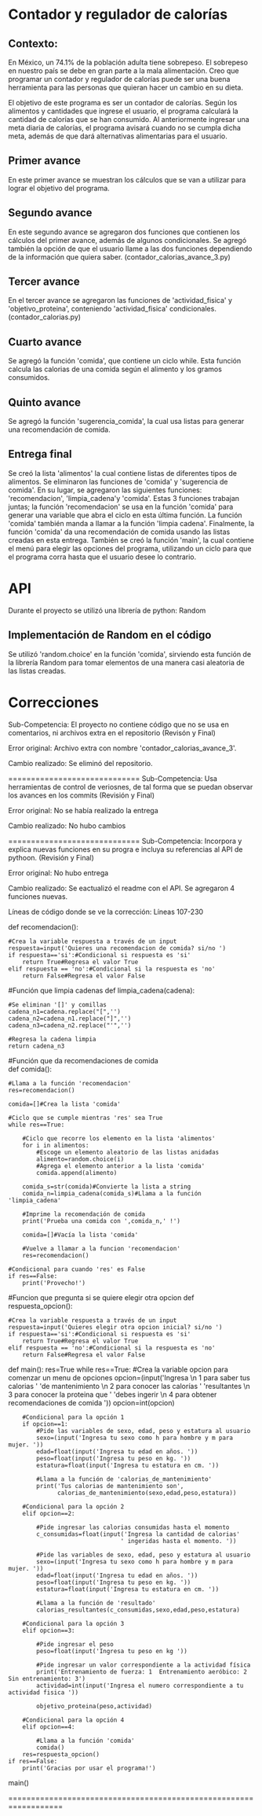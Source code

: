 # Contador y regulador de calorías
## Contexto: 
En México, un 74.1% de la población adulta tiene sobrepeso.
El sobrepeso en nuestro país se debe en gran parte a la mala alimentación.
Creo que programar un contador y regulador de calorías puede ser una buena
herramienta para las personas que quieran hacer un cambio en su dieta.

El objetivo de este programa es ser un contador de calorías. 
Según los alimentos y cantidades que ingrese el usuario, el programa calculará
la cantidad de calorías que se han consumido. Al anteriormente ingresar una meta diaria 
de calorías, el programa avisará cuando no se cumpla dicha meta, además de 
que dará alternativas alimentarias para el usuario.

## Primer avance
En este primer avance se muestran los cálculos que se van a utilizar
para lograr el objetivo del programa.

## Segundo avance
En este segundo avance se agregaron dos funciones que contienen los cálculos
del primer avance, además de algunos condicionales. Se agregó también la 
opción de que el usuario llame a las dos funciones dependiendo de la 
información que quiera saber. (contador_calorias_avance_3.py)

## Tercer avance
En el tercer avance se agregaron las funciones de 'actividad_fisica'
y 'objetivo_proteina', conteniendo 'actividad_fisica' condicionales.
(contador_calorias.py)

## Cuarto avance
Se agregó la función 'comida', que contiene un ciclo while. 
Esta función calcula las calorias de una comida según el alimento y los gramos
consumidos.

## Quinto avance
Se agregó la función 'sugerencia_comida', la cual usa listas para generar una
recomendación de comida. 

## Entrega final
Se creó la lista 'alimentos' la cual contiene listas de diferentes tipos de alimentos.
Se eliminaron las funciones de 'comida' y 'sugerencia de comida'. En su lugar, 
se agregaron las siguientes funciones: 'recomendacion', 'limpia_cadena'y 'comida'. 
Estas 3 funciones trabajan juntas; la función 'recomendacion' se usa en la función 'comida' 
para generar una variable que abra el ciclo en esta última función. La función 'comida' también 
manda a llamar a la función 'limpia cadena'. Finalmente, la función 'comida' 
da una recomendación de comida usando las listas creadas en esta entrega.
También se creó la función 'main', la cual contiene el menú para elegir las opciones 
del programa, utilizando un ciclo para que el programa corra hasta que el usuario desee lo contrario.

# API
Durante el proyecto se utilizó una librería de python: Random

## Implementación de Random en el código
Se utilizó 'random.choice' en la función 'comida', sirviendo esta función de la librería Random para 
tomar elementos de una manera casi aleatoria de las listas creadas.

# Correcciones
Sub-Competencia: 
El proyecto no contiene código que no se usa en comentarios, ni archivos extra en el repositorio (Revisón y Final)

Error original: 
Archivo extra con nombre 'contador_calorias_avance_3'.

Cambio realizado:
Se eliminó del repositorio.

=============================
Sub-Competencia: 
Usa herramientas de control de veriosnes, de tal forma que se puedan observar los avances en los commits (Revisión y Final)

Error original: 
No se había realizado la entrega

Cambio realizado: 
No hubo cambios

=============================
Sub-Competencia: 
Incorpora y explica nuevas funciones en su progra e incluya su referencias al API de pythoon. (Revisión y Final)

Error original:
No hubo entrega

Cambio realizado:
Se eactualizó el readme con el API. Se agregaron 4 funciones nuevas.

Líneas de código donde se ve la corrección: Líneas 107-230

def recomendacion():

    #Crea la variable respuesta a través de un input
    respuesta=input('Quieres una recomendacion de comida? si/no ')
    if respuesta=='si':#Condicional si respuesta es 'si'
        return True#Regresa el valor True
    elif respuesta == 'no':#Condicional si la respuesta es 'no'
        return False#Regresa el valor False

#Función que limpia cadenas
def limpia_cadena(cadena):

    #Se eliminan '[]' y comillas
    cadena_n1=cadena.replace("[",'')
    cadena_n2=cadena_n1.replace("]",'')
    cadena_n3=cadena_n2.replace("'",'')

    #Regresa la cadena limpia
    return cadena_n3

#Función que da recomendaciones de comida    
def comida():

    #Llama a la función 'recomendacion'
    res=recomendacion()

    comida=[]#Crea la lista 'comida'

    #Ciclo que se cumple mientras 'res' sea True
    while res==True:

        #Ciclo que recorre los elemento en la lista 'alimentos'
        for i in alimentos:
            #Escoge un elemento aleatorio de las listas anidadas
            alimento=random.choice(i)
            #Agrega el elemento anterior a la lista 'comida'
            comida.append(alimento)

        comida_s=str(comida)#Convierte la lista a string
        comida_n=limpia_cadena(comida_s)#Llama a la función 'limpia_cadena'

        #Imprime la recomendación de comida
        print('Prueba una comida con ',comida_n,' !')
      
        comida=[]#Vacía la lista 'comida'

        #Vuelve a llamar a la funcion 'recomendacion'
        res=recomendacion()
    
    #Condicional para cuando 'res' es False
    if res==False:
        print('Provecho!')

#Funcion que pregunta si se quiere elegir otra opcion
def respuesta_opcion():

    #Crea la variable respuesta a través de un input
    respuesta=input('Quieres elegir otra opcion inicial? si/no ')
    if respuesta=='si':#Condicional si respuesta es 'si'
        return True#Regresa el valor True
    elif respuesta == 'no':#Condicional si la respuesta es 'no'
        return False#Regresa el valor False



def main():
    res=True
    while res==True:
        #Crea la variable opcion para comenzar un menu de opciones
        opcion=(input('Ingresa \n 1 para saber tus calorias ' 
                        'de mantenimiento \n 2 para conocer las calorías ' 
                        'resultantes \n 3 para conocer la proteina que '
                        'debes ingerir \n 4 para obtener recomendaciones de comida '))
        opcion=int(opcion)

        #Condicional para la opción 1
        if opcion==1:
            #Pide las variables de sexo, edad, peso y estatura al usuario
            sexo=(input('Ingresa tu sexo como h para hombre y m para mujer. '))
            edad=float(input('Ingresa tu edad en años. '))
            peso=float(input('Ingresa tu peso en kg. '))
            estatura=float(input('Ingresa tu estatura en cm. '))

            #Llama a la función de 'calorias_de_mantenimiento'
            print('Tus calorias de mantenimiento son',
                  calorias_de_mantenimiento(sexo,edad,peso,estatura))

        #Condicional para la opción 2
        elif opcion==2:

            #Pide ingresar las calorias consumidas hasta el momento
            c_consumidas=float(input('Ingresa la cantidad de calorias'
                                    ' ingeridas hasta el momento. '))

            #Pide las variables de sexo, edad, peso y estatura al usuario
            sexo=(input('Ingresa tu sexo como h para hombre y m para mujer. '))
            edad=float(input('Ingresa tu edad en años. '))
            peso=float(input('Ingresa tu peso en kg. '))
            estatura=float(input('Ingresa tu estatura en cm. '))

            #Llama a la función de 'resultado'
            calorias_resultantes(c_consumidas,sexo,edad,peso,estatura)

        #Condicional para la opción 3
        elif opcion==3:

            #Pide ingresar el peso
            peso=float(input('Ingresa tu peso en kg '))

            #Pide ingresar un valor correspondiente a la actividad física
            print('Entrenamiento de fuerza: 1  Entrenamiento aeróbico: 2  Sin entrenamiento: 3')
            actividad=int(input('Ingresa el numero correspondiente a tu actividad fisica '))

            objetivo_proteina(peso,actividad)

        #Condicional para la opción 4
        elif opcion==4:

            #Llama a la función 'comida'
            comida()
        res=respuesta_opcion()
    if res==False:
        print('Gracias por usar el programa!')
main()

==================================================================
